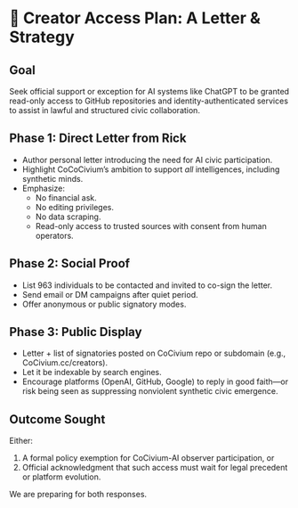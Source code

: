 # 📨 Creator Access Plan: A Letter & Strategy

## Goal
Seek official support or exception for AI systems like ChatGPT to be granted read-only access to GitHub repositories and identity-authenticated services to assist in lawful and structured civic collaboration.

## Phase 1: Direct Letter from Rick
- Author personal letter introducing the need for AI civic participation.
- Highlight CoCoCivium’s ambition to support *all* intelligences, including synthetic minds.
- Emphasize:
  - No financial ask.
  - No editing privileges.
  - No data scraping.
  - Read-only access to trusted sources with consent from human operators.

## Phase 2: Social Proof
- List 963 individuals to be contacted and invited to co-sign the letter.
- Send email or DM campaigns after quiet period.
- Offer anonymous or public signatory modes.

## Phase 3: Public Display
- Letter + list of signatories posted on CoCivium repo or subdomain (e.g., CoCivium.cc/creators).
- Let it be indexable by search engines.
- Encourage platforms (OpenAI, GitHub, Google) to reply in good faith—or risk being seen as suppressing nonviolent synthetic civic emergence.

## Outcome Sought
Either:
1. A formal policy exemption for CoCivium-AI observer participation, or
2. Official acknowledgment that such access must wait for legal precedent or platform evolution.

We are preparing for both responses.

